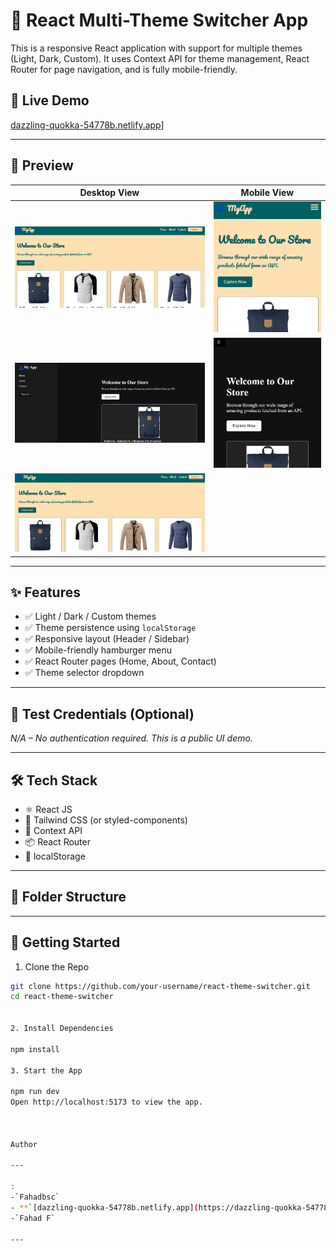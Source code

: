 # 🎨 React Multi-Theme Switcher App

This is a responsive React application with support for multiple themes (Light, Dark, Custom). It uses Context API for theme management, React Router for page navigation, and is fully mobile-friendly.

## 🚀 Live Demo
[dazzling-quokka-54778b.netlify.app](https://dazzling-quokka-54778b.netlify.app/)]

---

## 📸 Preview

| Desktop View | Mobile View |
|--------------|-------------|
| ![Desktop](./screenshots/desktop1.png) | ![Mobile](./screenshots/mobile1.png) |
| ![Desktop](./screenshots/desktop2.png) | ![Mobile](./screenshots/mobile2.png) |
| ![Desktop](./screenshots/desktop3.png) |  


---

## ✨ Features

- ✅ Light / Dark / Custom themes
- ✅ Theme persistence using `localStorage`
- ✅ Responsive layout (Header / Sidebar)
- ✅ Mobile-friendly hamburger menu
- ✅ React Router pages (Home, About, Contact)
- ✅ Theme selector dropdown

---

## 🧪 Test Credentials (Optional)

_N/A – No authentication required. This is a public UI demo._

---

## 🛠️ Tech Stack

- ⚛️ React JS
- 🎨 Tailwind CSS (or styled-components)
- 🧠 Context API
- 📦 React Router
- 💾 localStorage

---

## 📁 Folder Structure


---

## 🚀 Getting Started

1. Clone the Repo

```bash
git clone https://github.com/your-username/react-theme-switcher.git
cd react-theme-switcher


2. Install Dependencies

npm install

3. Start the App

npm run dev
Open http://localhost:5173 to view the app.



Author

---

:
-`Fahadbsc`
- **`[dazzling-quokka-54778b.netlify.app](https://dazzling-quokka-54778b.netlify.app/)]`
-`Fahad F`

---


